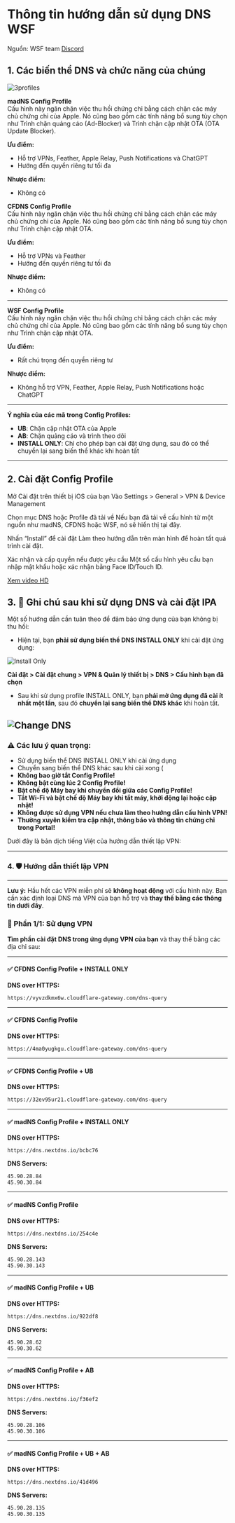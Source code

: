 # Thông tin hướng dẫn sử dụng DNS WSF
Nguồn: WSF team [Discord](https://discord.com/channels/1302670238583623761/1391331641737347124)

## 1. Các biến thể DNS và chức năng của chúng

![3profiles](https://picul.de/view/YhJ)

**madNS Config Profile**  
Cấu hình này ngăn chặn việc thu hồi chứng chỉ bằng cách chặn các máy chủ chứng chỉ của Apple. Nó cũng bao gồm các tính năng bổ sung tùy chọn như Trình chặn quảng cáo (Ad-Blocker) và Trình chặn cập nhật OTA (OTA Update Blocker).

**Ưu điểm:**
- Hỗ trợ VPNs, Feather, Apple Relay, Push Notifications và ChatGPT  
- Hướng đến quyền riêng tư tối đa

**Nhược điểm:**
- Không có


**CFDNS Config Profile**  
Cấu hình này ngăn chặn việc thu hồi chứng chỉ bằng cách chặn các máy chủ chứng chỉ của Apple. Nó cũng bao gồm các tính năng bổ sung tùy chọn như Trình chặn cập nhật OTA.

**Ưu điểm:**
- Hỗ trợ VPNs và Feather  
- Hướng đến quyền riêng tư tối đa

**Nhược điểm:**
- Không có

---

**WSF Config Profile**  
Cấu hình này ngăn chặn việc thu hồi chứng chỉ bằng cách chặn các máy chủ chứng chỉ của Apple. Nó cũng bao gồm các tính năng bổ sung tùy chọn như Trình chặn cập nhật OTA.

**Ưu điểm:**
- Rất chú trọng đến quyền riêng tư

**Nhược điểm:**
- Không hỗ trợ VPN, Feather, Apple Relay, Push Notifications hoặc ChatGPT

---

**Ý nghĩa của các mã trong Config Profiles:**
- **UB**: Chặn cập nhật OTA của Apple  
- **AB**: Chặn quảng cáo và trình theo dõi  
- **INSTALL ONLY**: Chỉ cho phép bạn cài đặt ứng dụng, sau đó có thể chuyển lại sang biến thể khác khi hoàn tất

---
## 2. Cài đặt Config Profile

Mở Cài đặt trên thiết bị iOS của bạn Vào Settings > General > VPN & Device Management

Chọn mục DNS hoặc Profile đã tải về Nếu bạn đã tải về cấu hình từ một nguồn như madNS, CFDNS hoặc WSF, nó sẽ hiển thị tại đây.

Nhấn “Install” để cài đặt Làm theo hướng dẫn trên màn hình để hoàn tất quá trình cài đặt.

Xác nhận và cấp quyền nếu được yêu cầu Một số cấu hình yêu cầu bạn nhập mật khẩu hoặc xác nhận bằng Face ID/Touch ID.

[Xem video HD](https://youtube.com/shorts/KgA9n51QfnQ?feature=share)

## 3. 📝 Ghi chú sau khi sử dụng DNS và cài đặt IPA

Một số hướng dẫn cần tuân theo để đảm bảo ứng dụng của bạn không bị thu hồi:

- Hiện tại, bạn **phải sử dụng biến thể DNS INSTALL ONLY** khi cài đặt ứng dụng:

![Install Only](https://picul.de/view/Yhu)

  **Cài đặt > Cài đặt chung > VPN & Quản lý thiết bị > DNS > Cấu hình bạn đã chọn**

- Sau khi sử dụng profile INSTALL ONLY, bạn **phải mở ứng dụng đã cài ít nhất một lần**, sau đó **chuyển lại sang biến thể DNS khác** khi hoàn tất.

![Change DNS](https://picul.de/view/Yhj)
---

### ⚠️ Các lưu ý quan trọng:

- Sử dụng biến thể DNS INSTALL ONLY khi cài ứng dụng  
- Chuyển sang biến thể DNS khác sau khi cài xong  (
- **Không bao giờ tắt Config Profile!**  
- **Không bật cùng lúc 2 Config Profile!**  
- **Bật chế độ Máy bay khi chuyển đổi giữa các Config Profile!**  
- **Tắt Wi-Fi và bật chế độ Máy bay khi tắt máy, khởi động lại hoặc cập nhật!**  
- **Không được sử dụng VPN nếu chưa làm theo hướng dẫn cấu hình VPN!**  
- **Thường xuyên kiểm tra cập nhật, thông báo và thông tin chứng chỉ trong Portal!**

Dưới đây là bản dịch tiếng Việt của hướng dẫn thiết lập VPN:

---

### 4. 🛡️ Hướng dẫn thiết lập VPN  
---------------------------------------

**Lưu ý:** Hầu hết các VPN miễn phí sẽ **không hoạt động** với cấu hình này. Bạn cần xác định loại DNS mà VPN của bạn hỗ trợ và **thay thế bằng các thông tin dưới đây**.

### 📍 Phần 1/1: Sử dụng VPN

**Tìm phần cài đặt DNS trong ứng dụng VPN của bạn** và thay thế bằng các địa chỉ sau:

---

#### ✅ CFDNS Config Profile + INSTALL ONLY  
**DNS over HTTPS:**  
```
https://vyvzdkmx6w.cloudflare-gateway.com/dns-query
```

---

#### ✅ CFDNS Config Profile  
**DNS over HTTPS:**  
```
https://4ma0yugkgu.cloudflare-gateway.com/dns-query
```

---

#### ✅ CFDNS Config Profile + UB  
**DNS over HTTPS:**  
```
https://32ev95ur21.cloudflare-gateway.com/dns-query
```

---

#### ✅ madNS Config Profile + INSTALL ONLY  
**DNS over HTTPS:**  
```
https://dns.nextdns.io/bcbc76
```

**DNS Servers:**  
```
45.90.28.84  
45.90.30.84
```

---

#### ✅ madNS Config Profile  
**DNS over HTTPS:**  
```
https://dns.nextdns.io/254c4e
```

**DNS Servers:**  
```
45.90.28.143  
45.90.30.143
```

---

#### ✅ madNS Config Profile + UB  
**DNS over HTTPS:**  
```
https://dns.nextdns.io/922df8
```

**DNS Servers:**  
```
45.90.28.62  
45.90.30.62
```

---

#### ✅ madNS Config Profile + AB  
**DNS over HTTPS:**  
```
https://dns.nextdns.io/f36ef2
```

**DNS Servers:**  
```
45.90.28.106  
45.90.30.106
```

---

#### ✅ madNS Config Profile + UB + AB  
**DNS over HTTPS:**  
```
https://dns.nextdns.io/41d496
```

**DNS Servers:**  
```
45.90.28.135  
45.90.30.135
```


